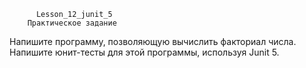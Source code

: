           Lesson_12_junit_5
        Практическое задание
Напишите программу, позволяющую вычислить факториал числа. 
Напишите юнит-тесты для этой программы, используя Junit 5. 
